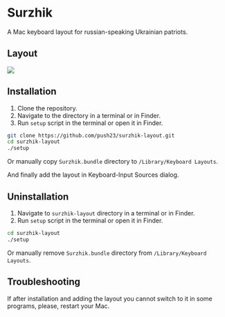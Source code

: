 # Surzhik

A Mac keyboard layout for russian-speaking Ukrainian patriots.

## Layout

![](https://raw.githubusercontent.com/push23/surzhik-layout/master/screenshots/Surzhik%20Schema.png)


## Installation

  1. Clone the repository.
  2. Navigate to the directory in a terminal or in Finder.
  3. Run `setup` script in the terminal or open it in Finder.

```bash
git clone https://github.com/push23/surzhik-layout.git
cd surzhik-layout
./setup
```

Or manually copy `Surzhik.bundle` directory to `/Library/Keyboard Layouts`.

And finally add the layout in Keyboard-Input Sources dialog.


## Uninstallation

  1. Navigate to `surzhik-layout` directory in a terminal or in Finder.
  2. Run `setup` script in the terminal or open it in Finder.

```bash
cd surzhik-layout
./setup
```

Or manually remove `Surzhik.bundle` directory from `/Library/Keyboard Layouts`.


## Troubleshooting

If after installation and adding the layout you cannot switch to it in some programs, please, restart your Mac.
